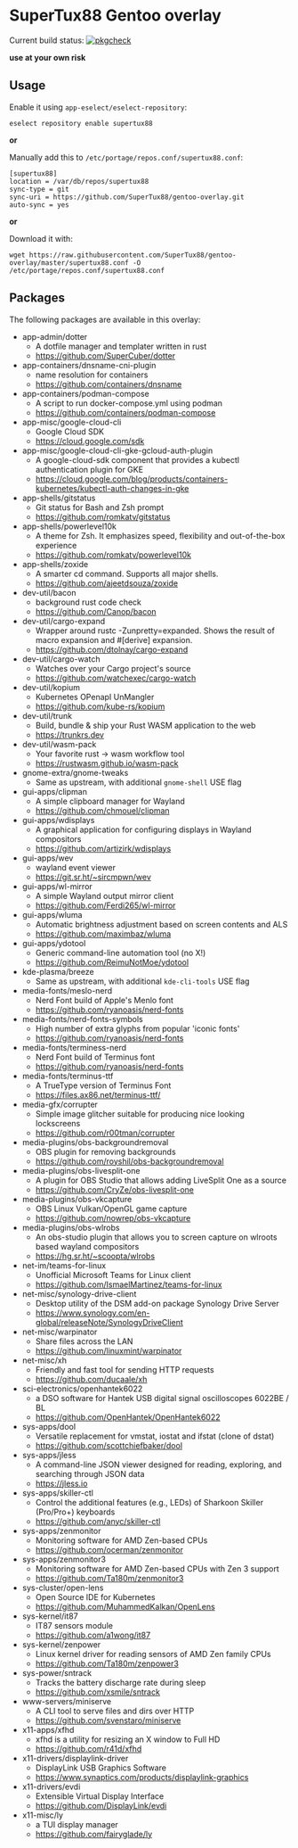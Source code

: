 # SuperTux88 Gentoo overlay

Current build status: [![pkgcheck](https://github.com/SuperTux88/gentoo-overlay/actions/workflows/ci.yml/badge.svg)](https://github.com/SuperTux88/gentoo-overlay/actions/workflows/ci.yml)

**use at your own risk**

## Usage

Enable it using `app-eselect/eselect-repository`:

```
eselect repository enable supertux88
```

**or**

Manually add this to `/etc/portage/repos.conf/supertux88.conf`:

```
[supertux88]
location = /var/db/repos/supertux88
sync-type = git
sync-uri = https://github.com/SuperTux88/gentoo-overlay.git
auto-sync = yes
```

**or**

Download it with:

```
wget https://raw.githubusercontent.com/SuperTux88/gentoo-overlay/master/supertux88.conf -O /etc/portage/repos.conf/supertux88.conf
```

## Packages

The following packages are available in this overlay:

* app-admin/dotter
  * A dotfile manager and templater written in rust
  * https://github.com/SuperCuber/dotter
* app-containers/dnsname-cni-plugin
  * name resolution for containers
  * https://github.com/containers/dnsname
* app-containers/podman-compose
  * A script to run docker-compose.yml using podman
  * https://github.com/containers/podman-compose
* app-misc/google-cloud-cli
  * Google Cloud SDK
  * https://cloud.google.com/sdk
* app-misc/google-cloud-cli-gke-gcloud-auth-plugin
  * A google-cloud-sdk component that provides a kubectl authentication plugin for GKE
  * https://cloud.google.com/blog/products/containers-kubernetes/kubectl-auth-changes-in-gke
* app-shells/gitstatus
  * Git status for Bash and Zsh prompt
  * https://github.com/romkatv/gitstatus
* app-shells/powerlevel10k
  * A theme for Zsh. It emphasizes speed, flexibility and out-of-the-box experience
  * https://github.com/romkatv/powerlevel10k
* app-shells/zoxide
  * A smarter cd command. Supports all major shells.
  * https://github.com/ajeetdsouza/zoxide
* dev-util/bacon
  * background rust code check
  * https://github.com/Canop/bacon
* dev-util/cargo-expand
  * Wrapper around rustc -Zunpretty=expanded. Shows the result of macro expansion and #[derive] expansion.
  * https://github.com/dtolnay/cargo-expand
* dev-util/cargo-watch
  * Watches over your Cargo project's source
  * https://github.com/watchexec/cargo-watch
* dev-util/kopium
  * Kubernetes OPenapI UnMangler
  * https://github.com/kube-rs/kopium
* dev-util/trunk
  * Build, bundle & ship your Rust WASM application to the web
  * https://trunkrs.dev
* dev-util/wasm-pack
  * Your favorite rust -> wasm workflow tool
  * https://rustwasm.github.io/wasm-pack
* gnome-extra/gnome-tweaks
  * Same as upstream, with additional `gnome-shell` USE flag
* gui-apps/clipman
  * A simple clipboard manager for Wayland
  * https://github.com/chmouel/clipman
* gui-apps/wdisplays
  * A graphical application for configuring displays in Wayland compositors
  * https://github.com/artizirk/wdisplays
* gui-apps/wev
  * wayland event viewer
  * https://git.sr.ht/~sircmpwn/wev
* gui-apps/wl-mirror
  * A simple Wayland output mirror client
  * https://github.com/Ferdi265/wl-mirror
* gui-apps/wluma
  * Automatic brightness adjustment based on screen contents and ALS
  * https://github.com/maximbaz/wluma
* gui-apps/ydotool
  * Generic command-line automation tool (no X!)
  * https://github.com/ReimuNotMoe/ydotool
* kde-plasma/breeze
  * Same as upstream, with additional `kde-cli-tools` USE flag
* media-fonts/meslo-nerd
  * Nerd Font build of Apple's Menlo font
  * https://github.com/ryanoasis/nerd-fonts
* media-fonts/nerd-fonts-symbols
  * High number of extra glyphs from popular 'iconic fonts'
  * https://github.com/ryanoasis/nerd-fonts
* media-fonts/terminess-nerd
  * Nerd Font build of Terminus font
  * https://github.com/ryanoasis/nerd-fonts
* media-fonts/terminus-ttf
  * A TrueType version of Terminus Font
  * https://files.ax86.net/terminus-ttf/
* media-gfx/corrupter
  * Simple image glitcher suitable for producing nice looking lockscreens
  * https://github.com/r00tman/corrupter
* media-plugins/obs-backgroundremoval
  * OBS plugin for removing backgrounds
  * https://github.com/royshil/obs-backgroundremoval
* media-plugins/obs-livesplit-one
  * A plugin for OBS Studio that allows adding LiveSplit One as a source
  * https://github.com/CryZe/obs-livesplit-one
* media-plugins/obs-vkcapture
  * OBS Linux Vulkan/OpenGL game capture
  * https://github.com/nowrep/obs-vkcapture
* media-plugins/obs-wlrobs
  * An obs-studio plugin that allows you to screen capture on wlroots based wayland compositors
  * https://hg.sr.ht/~scoopta/wlrobs
* net-im/teams-for-linux
  * Unofficial Microsoft Teams for Linux client
  * https://github.com/IsmaelMartinez/teams-for-linux
* net-misc/synology-drive-client
  * Desktop utility of the DSM add-on package Synology Drive Server
  * https://www.synology.com/en-global/releaseNote/SynologyDriveClient
* net-misc/warpinator
  * Share files across the LAN
  * https://github.com/linuxmint/warpinator
* net-misc/xh
  * Friendly and fast tool for sending HTTP requests
  * https://github.com/ducaale/xh
* sci-electronics/openhantek6022
  * a DSO software for Hantek USB digital signal oscilloscopes 6022BE / BL
  * https://github.com/OpenHantek/OpenHantek6022
* sys-apps/dool
  * Versatile replacement for vmstat, iostat and ifstat (clone of dstat)
  * https://github.com/scottchiefbaker/dool
* sys-apps/jless
  * A command-line JSON viewer designed for reading, exploring, and searching through JSON data
  * https://jless.io
* sys-apps/skiller-ctl
  * Control the additional features (e.g., LEDs) of Sharkoon Skiller (Pro/Pro+) keyboards
  * https://github.com/anyc/skiller-ctl
* sys-apps/zenmonitor
  * Monitoring software for AMD Zen-based CPUs
  * https://github.com/ocerman/zenmonitor
* sys-apps/zenmonitor3
  * Monitoring software for AMD Zen-based CPUs with Zen 3 support
  * https://github.com/Ta180m/zenmonitor3
* sys-cluster/open-lens
  * Open Source IDE for Kubernetes
  * https://github.com/MuhammedKalkan/OpenLens
* sys-kernel/it87
  * IT87 sensors module
  * https://github.com/a1wong/it87
* sys-kernel/zenpower
  * Linux kernel driver for reading sensors of AMD Zen family CPUs
  * https://github.com/Ta180m/zenpower3
* sys-power/sntrack
  * Tracks the battery discharge rate during sleep
  * https://github.com/xsmile/sntrack
* www-servers/miniserve
  * A CLI tool to serve files and dirs over HTTP
  * https://github.com/svenstaro/miniserve
* x11-apps/xfhd
  * xfhd is a utility for resizing an X window to Full HD
  * https://github.com/r41d/xfhd
* x11-drivers/displaylink-driver
  * DisplayLink USB Graphics Software
  * https://www.synaptics.com/products/displaylink-graphics
* x11-drivers/evdi
  * Extensible Virtual Display Interface
  * https://github.com/DisplayLink/evdi
* x11-misc/ly
  * a TUI display manager
  * https://github.com/fairyglade/ly
